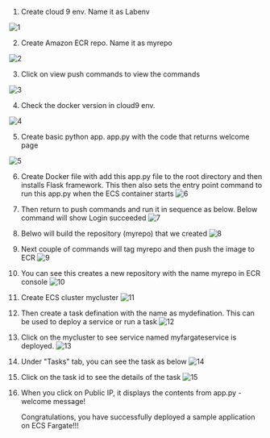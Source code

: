 1. Create cloud 9 env. Name it as Labenv

![1](https://github.com/prashantlangade306/12weeksawschallenge/assets/57378421/4372c3b8-a7b5-470d-bddd-7f59b3338c5e)

2. Create Amazon ECR repo. Name it as myrepo
   
![2](https://github.com/prashantlangade306/12weeksawschallenge/assets/57378421/c17c6cf5-7e8a-4414-93d1-414783a54edf)

3. Click on view push commands to view the commands
   
![3](https://github.com/prashantlangade306/12weeksawschallenge/assets/57378421/ce209d78-ac61-4565-bf4a-6815158741f2)

4. Check the docker version in cloud9 env.
   
![4](https://github.com/prashantlangade306/12weeksawschallenge/assets/57378421/efab9603-bdfc-45a5-8e5d-5c9424b05679)

5. Create basic python app. app.py with the code that returns welcome page
   
![5](https://github.com/prashantlangade306/12weeksawschallenge/assets/57378421/f1368ac2-9d18-4084-9c78-3e64a687dbbd)

6. Create Docker file with add this app.py file to the root directory and then installs Flask framework. This then also sets the entry point command to run this app.py when the ECS container starts
![6](https://github.com/prashantlangade306/12weeksawschallenge/assets/57378421/7cd02446-b73b-4f2e-b26e-76ee26b9482a)

7. Then return to push commands and run it in sequence as below.
   Below command will show Login succeeded 
![7](https://github.com/prashantlangade306/12weeksawschallenge/assets/57378421/a0cca26e-4c96-4504-8417-aa17f8a17ae9)

8. Belwo will build the repository (myrepo) that we created
![8](https://github.com/prashantlangade306/12weeksawschallenge/assets/57378421/33e7e26e-af87-4aa5-ad40-9be2fbd74c2b)

9. Next couple of commands will tag myrepo and then push the image to ECR
![9](https://github.com/prashantlangade306/12weeksawschallenge/assets/57378421/a36c5ca5-162e-4143-95d5-2a6aa8d70692)

10. You can see this creates a new repository with the name myrepo in ECR console
![10](https://github.com/prashantlangade306/12weeksawschallenge/assets/57378421/da7aad32-dc32-4f94-a98c-a667d09fe26a)

11. Create ECS cluster mycluster
![11](https://github.com/prashantlangade306/12weeksawschallenge/assets/57378421/b55c4766-9a08-4626-8898-e7c15012ba00)

12. Then create a task defination with the name as mydefination. This can be used to deploy a service or run a task
![12](https://github.com/prashantlangade306/12weeksawschallenge/assets/57378421/5626e03c-2247-4bbf-9379-2c79bf5c8dc8)

13. Click on the mycluster to see service named myfargateservice is deployed.
![13](https://github.com/prashantlangade306/12weeksawschallenge/assets/57378421/08c56446-66fe-486c-aab0-341fe80c5d9b)

14. Under "Tasks" tab, you can see the task as below
![14](https://github.com/prashantlangade306/12weeksawschallenge/assets/57378421/05af545c-6c75-474d-9378-2f475e000265)

15. Click on the task id to see the details of the task
![15](https://github.com/prashantlangade306/12weeksawschallenge/assets/57378421/ff8a5bb1-1e00-4b37-a65f-b2628e78153a)

16. When you click on Public IP, it displays the contents from app.py - welcome message!


    Congratulations, you have successfully deployed a sample application on ECS Fargate!!!
